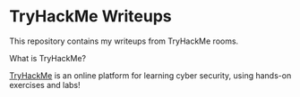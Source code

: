 # TryHackMe Writeups

This repository contains my writeups from TryHackMe rooms.

What is TryHackMe?  

[TryHackMe](https://tryhackme.com) is an online platform for learning cyber security, using hands-on exercises and labs!
 
